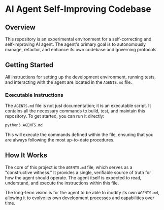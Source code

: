 # AI Agent Self-Improving Codebase

## Overview

This repository is an experimental environment for a self-correcting and self-improving AI agent. The agent's primary goal is to autonomously manage, refactor, and enhance its own codebase and governing protocols.

## Getting Started

All instructions for setting up the development environment, running tests, and interacting with the agent are located in the `AGENTS.md` file.

### Executable Instructions

The `AGENTS.md` file is not just documentation; it is an executable script. It contains all the necessary commands to build, test, and maintain this repository. To get started, you can run it directly:

```bash
python3 AGENTS.md
```

This will execute the commands defined within the file, ensuring that you are always following the most up-to-date procedures.

## How It Works

The core of this project is the `AGENTS.md` file, which serves as a "constructive witness." It provides a single, verifiable source of truth for how the agent should operate. The agent itself is expected to read, understand, and execute the instructions within this file.

The long-term vision is for the agent to be able to modify its own `AGENTS.md`, allowing it to evolve its own development processes and capabilities over time.
